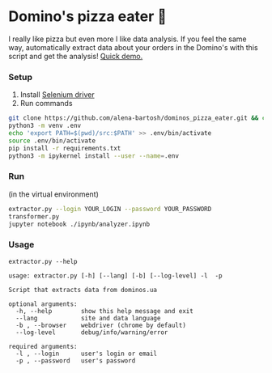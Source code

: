 # Domino's pizza eater :pizza:
I really like pizza but even more I like data analysis. 
If you feel the same way, automatically extract data about your orders in the Domino's with this script and get the analysis!
[Quick demo.](https://github.com/alena-bartosh/dominos_pizza_eater/blob/master/ipynb/analyzer.ipynb)
 
### Setup
1. Install [Selenium driver](https://selenium-python.readthedocs.io/installation.html)
2. Run commands
```sh
git clone https://github.com/alena-bartosh/dominos_pizza_eater.git && cd dominos_pizza_eater/
python3 -m venv .env
echo 'export PATH=$(pwd)/src:$PATH' >> .env/bin/activate
source .env/bin/activate
pip install -r requirements.txt
python3 -m ipykernel install --user --name=.env
```

### Run
(in the virtual environment)
```sh
extractor.py --login YOUR_LOGIN --password YOUR_PASSWORD
transformer.py
jupyter notebook ./ipynb/analyzer.ipynb
```

### Usage
```
extractor.py --help

usage: extractor.py [-h] [--lang] [-b] [--log-level] -l  -p

Script that extracts data from dominos.ua

optional arguments:
  -h, --help        show this help message and exit
  --lang            site and data language
  -b , --browser    webdriver (chrome by default)
  --log-level       debug/info/warning/error

required arguments:
  -l , --login      user's login or email
  -p , --password   user's password
```
